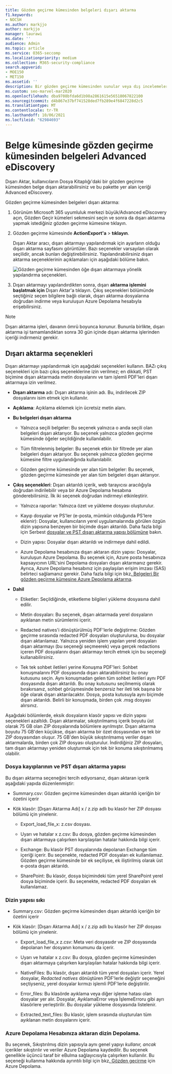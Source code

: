 ```yaml
---
title: Gözden geçirme kümesinden belgeleri dışarı aktarma
f1.keywords:
- NOCSH
ms.author: markjjo
author: markjjo
manager: laurawi
ms.date: ''
audience: Admin
ms.topic: article
ms.service: O365-seccomp
ms.localizationpriority: medium
ms.collection: M365-security-compliance
search.appverid:
- MOE150
- MET150
ms.assetid: ''
description: Bir gözden geçirme kümesinden sunular veya dış incelemeler Advanced eDiscovery içeriği seçmeyi ve dışarı aktarmayı öğrenin.
ms.custom: seo-marvel-mar2020
ms.openlocfilehash: dba9708bfda6d1b98a2861615e56518067822100
ms.sourcegitcommit: d4b867e37bf741528ded7fb289e4f6847228d2c5
ms.translationtype: MT
ms.contentlocale: tr-TR
ms.lasthandoff: 10/06/2021
ms.locfileid: "62984693"
---
```

# <a name="export-documents-from-a-review-set-in-advanced-ediscovery"></a>Belge kümesinde gözden geçirme kümesinden belgeleri Advanced eDiscovery

Dışarı Aktar, kullanıcıların Dosya Kitaplığı'daki bir gözden geçirme kümesinden belge dışarı aktarabilirsiniz ve bu pakette yer alan içeriği Advanced eDiscovery.

Gözden geçirme kümesinden belgeleri dışarı aktarma:

1. Görünüm Microsoft 365 uyumluluk merkezi büyük/Advanced eDiscovery açın, Gözden Geçir kümeleri sekmesini seçin ve sonra da dışarı  aktarma yapmak istediğiniz gözden geçirme kümesine tıklayın.

2. Gözden geçirme kümesinde **ActionExport'a** >  **tıklayın**.

   Dışarı Aktar aracı, dışarı aktarmayı yapılandırmak için ayarların olduğu dışarı aktarma sayfasını görüntüler. Bazı seçenekler varsayılan olarak seçilidir, ancak bunları değiştirebilirsiniz. Yapılandırabilirsiniz dışarı aktarma seçeneklerinin açıklamaları için aşağıdaki bölüme bakın.

   ![Gözden geçirme kümesinden öğe dışarı aktarmaya yönelik yapılandırma seçenekleri.](../media/bcfc72c7-4a01-4697-9e16-2965b7f04fdb.png)

3. Dışarı aktarmayı yapılandırdikten sonra, dışarı **aktarma işlemini başlatmak için** Dışarı Aktar'a tıklayın. Çıkış seçenekleri bölümünde seçtiğiniz seçen bilgilere bağlı olarak, dışarı aktarma dosyalarına doğrudan indirme veya kuruluşun Azure Depolama hesabıyla erişebilirsiniz.

> [!NOTE]
> Dışarı aktarma işleri, davanın ömrü boyunca korunur. Bununla birlikte, dışarı aktarma işi tamamlandıktan sonra 30 gün içinde dışarı aktarma işlerinden içeriği indirmeniz gerekir.

## <a name="export-options"></a>Dışarı aktarma seçenekleri

Dışarı aktarmayı yapılandırmak için aşağıdaki seçenekleri kullanın. BAZı çıkış seçenekleri için bazı çıkış seçeneklerine izin verilmez; en dikkati, PST biçimine dışarı aktarmada metin dosyalarını ve tam işlemli PDF'leri dışarı aktarmaya izin verilmez.

- **Dışarı aktarma** adı: Dışarı aktarma işinin adı. Bu, indirilecek ZIP dosyalarını isim etmek için kullanılır.

- **Açıklama**: Açıklama eklemek için ücretsiz metin alanı.

- **Bu belgeleri dışarı aktarma**

  - Yalnızca seçili belgeler: Bu seçenek yalnızca o anda seçili olan belgeleri dışarı aktarıyor. Bu seçenek yalnızca gözden geçirme kümesinde öğeler seçildiğinde kullanılabilir.
  
  - Tüm filtrelenmiş belgeler: Bu seçenek etkin bir filtrede yer alan belgeleri dışarı aktarıyor. Bu seçenek yalnızca gözden geçirme kümesine filtre uygulandığında kullanılabilir.
  
  - Gözden geçirme kümesinde yer alan tüm belgeler: Bu seçenek, gözden geçirme kümesinde yer alan tüm belgeleri dışarı aktarıyor.

- **Çıkış seçenekleri**: Dışarı aktarıldı içerik, web tarayıcısı aracılığıyla doğrudan indirilebilir veya bir Azure Depolama hesabına gönderebilirsiniz. İlk iki seçenek doğrudan indirmeyi etkinleştirir.
  
  - Yalnızca raporlar: Yalnızca özet ve yükleme dosyası oluşturulur.
  
  - Kayıp dosyalar ve PS'ler (e-posta, mümkün olduğunda PS'lere eklenir): Dosyalar, kullanıcıların yerel uygulamalarında görülen özgün dizin yapısına benzeyen bir biçimde dışarı aktarıldı.  Daha fazla bilgi için Serbest [dosyalar ve PST dışarı aktarma yapısı bölümüne](#loose-files-and-pst-export-structure) bakın.
  
  - Dizin yapısı: Dosyalar dışarı aktarıldı ve indirmeye dahil edildi.
  
  - Azure Depolama hesabınıza dışarı aktaran dizin yapısı: Dosyalar, kuruluşun Azure Depolama. Bu seçenek için, Azure posta hesabınıza kapsayıcının URL'sini Depolama dosyaları dışarı aktarmanız gerekir. Ayrıca, Azure Depolama hesabınız için paylaşılan erişim imzası (SAS) belirteci sağlamanız gerekir. Daha fazla bilgi için bkz[. Belgeleri Bir gözden geçirme kümesine Azure Depolama aktarma](download-export-jobs.md).

- **Dahil**
  
  - Etiketler: Seçildiğinde, etiketleme bilgileri yükleme dosyasına dahil edilir.
  
  - Metin dosyaları: Bu seçenek, dışarı aktarmada yerel dosyaların ayıklanan metin sürümlerini içerir.
  
  - Redacted natives'i dönüştürülmüş PDF'lerle değiştirme: Gözden geçirme sırasında redacted PDF dosyaları oluşturulursa, bu dosyalar dışarı aktarılamaz. Yalnızca yeniden işlem yapılan yerel dosyaları dışarı aktarmayı (bu seçeneği seçmeerek) veya gerçek redactions içeren PDF dosyalarını dışarı aktarmayı tercih etmek için bu seçeneği kullanabilirsiniz.

  - Tek tek sohbet iletileri yerine Konuşma PDF'leri: Sohbet konuşmalarını PDF dosyasında dışarı aktarabilirsiniz bu onay kutusunu seçin. Aynı konuşmadan gelen tüm sohbet iletileri aynı PDF dosyasında dışarı aktarıldı. Bu onay kutusunu seçilmemiş olarak bırakırsanız, sohbet görüşmesinde benzersiz her ileti tek başına bir öğe olarak dışarı aktarılacaktır. Dosya, posta kutusuyla aynı biçimde dışarı aktarıldı. Belirli bir konuşmada, birden çok .msg dosyası alırsınız.

Aşağıdaki bölümlerde, eksik dosyaların klasör yapısı ve dizin yapısı seçenekleri azaltıldı. Dışarı aktarmalar, sıkıştırılmamış içerik boyutu üst olarak 75 GB olan ZIP dosyalarında bölümlere ayrılmıştır. Dışarı aktarma boyutu 75 GB'den küçükse, dışarı aktarma bir özet dosyasından ve tek bir ZIP dosyasından oluşur. 75 GB'den büyük sıkıştırılmamış veriler dışarı aktarmalarda, birden çok ZIP dosyası oluşturulur. İndirdiğiniz ZIP dosyaları, tam dışarı aktarmayı yeniden oluşturmak için tek bir konuma sıkıştırılmamış olabilir.

### <a name="loose-files-and-pst-export-structure"></a>Dosya kayıplarının ve PST dışarı aktarma yapısı

Bu dışarı aktarma seçeneğini tercih ediyorsanız, dışarı aktaran içerik aşağıdaki yapıda düzenlenmiştir:

- Summary.csv: Gözden geçirme kümesinden dışarı aktarıldı içeriğin bir özetini içerir

- Kök klasör: [Dışarı Aktarma Adı] x / z.zip adlı bu klasör her ZIP dosyası bölümü için yinelenir.
  
  - Export_load_file_x: z.csv dosyası.
  
  - Uyarı ve hatalar x z.csv: Bu dosya, gözden geçirme kümesinden dışarı aktarmaya çalışırken karşılaşılan hatalar hakkında bilgi içerir.
  
  - Exchange: Bu klasör PST dosyalarında depolanan Exchange tüm içeriği içerir. Bu seçenekte, redacted PDF dosyaları ek kullanılamaz. Gözden geçirme kümesinde bir ek seçiliyse, ek iliştirilmiş olarak üst e-posta dışarı aktarıldı.
  
  - SharePoint: Bu klasör, dosya biçimindeki tüm yerel SharePoint yerel dosya biçiminde içerir. Bu seçenekte, redacted PDF dosyaları ek kullanılamaz.

### <a name="condensed-directory-structure"></a>Dizin yapısı sıkı

- Summary.csv: Gözden geçirme kümesinden dışarı aktarıldı içeriğin bir özetini içerir

- Kök klasör: [Dışarı Aktarma Adı] x / z.zip adlı bu klasör her ZIP dosyası bölümü için yinelenir.
  
  - Export_load_file_x z.csv: Meta veri dosyasıdır ve ZIP dosyasında depolanan her dosyanın konumunu da içerir.
  
  - Uyarı ve hatalar x z.csv: Bu dosya, gözden geçirme kümesinden dışarı aktarmaya çalışırken karşılaşılan hatalar hakkında bilgi içerir.

  - NativeFiles: Bu klasör, dışarı aktarıldı tüm yerel dosyaları içerir. Yerel dosyalar, *Redacted natives* dönüştüren PDF'lerle değiştir seçeneğini seçtiyseniz, yerel dosyalar kırmızı işlemli PDF'lerle değiştirilir.
  
  - Error_files: Bu klasörde ayıklama veya diğer işleme hatası olan dosyalar yer alır. Dosyalar, AyıklamaError veya İşlemeErroru gibi ayrı klasörlere yerleştirilir. Bu dosyalar yükleme dosyasında listelenir.

  - Extracted_text_files: Bu klasör, işlem sırasında oluşturulan tüm ayıklanan metin dosyalarını içerir.

### <a name="condensed-directory-structure-exported-to-your-azure-storage-account"></a>Azure Depolama Hesabınıza aktaran dizin Depolama.

Bu seçenek, Sıkıştırılmış dizin yapısıyla aynı genel yapıyı *kullanır, ancak* içerikler sıkıştırılır ve veriler Azure Depolama kaydedilir. Bu seçenek genellikle üçüncü taraf bir eBulma sağlayıcısıyla çalışırken kullanılır. Bu seçeneği kullanma hakkında ayrıntılı bilgi için bkz[. Gözden geçirme](download-export-jobs.md) için Azure Depolama.

